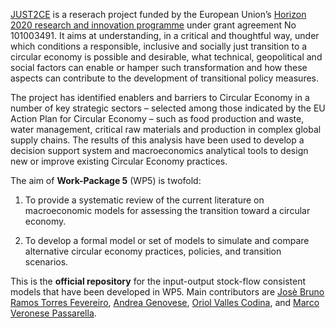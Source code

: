 [JUST2CE](https://just2ce.eu/) is a reserach project funded by the European Union’s [Horizon 2020 research and innovation programme](https://cordis.europa.eu/project/id/101003491) under grant agreement No 101003491. It aims at understanding, in a critical and thoughtful way, under which conditions a responsible, inclusive and socially just transition to a circular economy is possible and desirable, what technical, geopolitical and social factors can  enable  or  hamper  such  transformation  and  how  these  aspects  can contribute to the development of transitional policy measures. ​

The project has identified enablers and barriers to Circular Economy in a number of key strategic sectors – selected among those indicated by the EU Action Plan for Circular Economy – such as food production and waste, water management, critical raw materials and production in complex global supply chains. The results of this analysis have been used to develop a decision support system and macroeconomics analytical tools to design new or improve existing Circular Economy practices. ​

The aim of **Work-Package 5** (WP5) is twofold:

1. To provide a systematic review of the current literature on macroeconomic models for assessing the transition toward a circular economy.

1. To develop a formal model or set of models to simulate and compare alternative circular economy practices, policies, and transition scenarios.

This is the **official repository** for the input-output stock-flow consistent models that have been developed in WP5. Main contributors are [Josè Bruno Ramos Torres Fevereiro](https://github.com/JoseFevereiro), [Andrea Genovese](https://www.sheffield.ac.uk/management/people/academic-staff/andrea-genovese), [Oriol Valles Codina](https://github.com/parvulesco), and [Marco Veronese Passarella](https://github.com/marcoverpas). 
